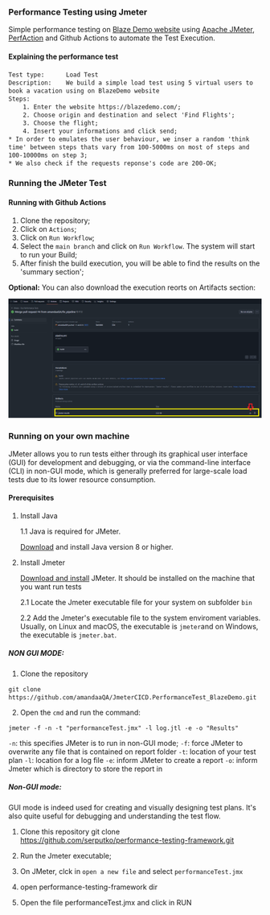 ### Performance Testing using Jmeter
Simple performance testing on [Blaze Demo website](https://blazedemo.com/) using [Apache JMeter](https://jmeter.apache.org/), [PerfAction](https://github.com/QAInsights/PerfAction) and Github Actions to automate the Test Execution.

#### Explaining the performance test
```
Test type:      Load Test
Description:    We build a simple load test using 5 virtual users to book a vacation using on BlazeDemo website
Steps:
    1. Enter the website https://blazedemo.com/;
    2. Choose origin and destination and select 'Find Flights';
    3. Choose the flight;
    4. Insert your informations and click send;
* In order to emulates the user behaviour, we inser a random 'think time' between steps thats vary from 100-5000ms on most of steps and 100-10000ms on step 3;
* We also check if the requests reponse's code are 200-OK;
```

### Running the JMeter Test

#### Running with Github Actions

1. Clone the repository;
2. Click on `Actions`;
3. Click on `Run Workflow`;
4. Select the `main branch` and click on `Run Workflow`. The system will start to run your Build;
5. After finish the build execution, you will be able to find the results on the 'summary section';

**Optional:** You can also download the execution reorts on Artifacts section: 

![Summary Section](assets/img_download_jmeter_report.png)


### Running on your own machine 

JMeter allows you to run tests either through its graphical user interface (GUI) for development and debugging, or via the command-line interface (CLI) in non-GUI mode, which is generally preferred for large-scale load tests due to its lower resource consumption.

#### Prerequisites

1. Install Java

    1.1 Java is required for JMeter. 
    
    [Download](https://www.java.com/download/ie_manual.jsp) and install Java version 8 or higher.

2. Install Jmeter

    [Download and install](https://www.java.com/download/ie_manual.jsp) JMeter. It should be installed on the machine that you want run tests

    2.1 Locate the Jmeter executable file for your system on subfolder `bin`

    2.2 Add the Jmeter's executable file to the system enviroment variables. Usually, on Linux and macOS, the executable is `jmeter`and on Windows, the executable is `jmeter.bat`.


##### NON GUI MODE:
1. Clone the repository 

```command 
git clone https://github.com/amandaaQA/JmeterCICD.PerformanceTest_BlazeDemo.git
```
2. Open the `cmd` and run the command: 

```command 
jmeter -f -n -t "performanceTest.jmx" -l log.jtl -e -o "Results"
```
`-n`: this specifies JMeter is to run in non-GUI mode;
`-f`: force JMeter to overwrite any file that is contained on report folder
`-t`: location of your test plan
`-l`: location for a log file
`-e`: inform JMeter to create a report
`-o`: inform Jmeter which is directory to store the report in

#####  Non-GUI mode:
GUI mode is indeed used for creating and visually designing test plans. It's also quite useful for debugging and understanding the test flow.

1. Clone this repository git clone https://github.com/serputko/performance-testing-framework.git

2. Run the Jmeter executable;

3. On JMeter, clck in `open a new file` and select `performanceTest.jmx`

4. open performance-testing-framework dir

5. Open the file performanceTest.jmx and click in RUN